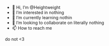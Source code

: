 - 👋 Hi, I’m @Heightweight
- 👀 I’m interested in nothing
- 🌱 I’m currently learning nothin
- 💞️ I’m looking to collaborate on literally nothing
- 📫 How to reach me 

do not <3


<!---
Heightweight/Heightweight is a ✨ special ✨ repository because its `README.md` (this file) appears on your GitHub profile.
You can click the Preview link to take a look at your changes.
--->

